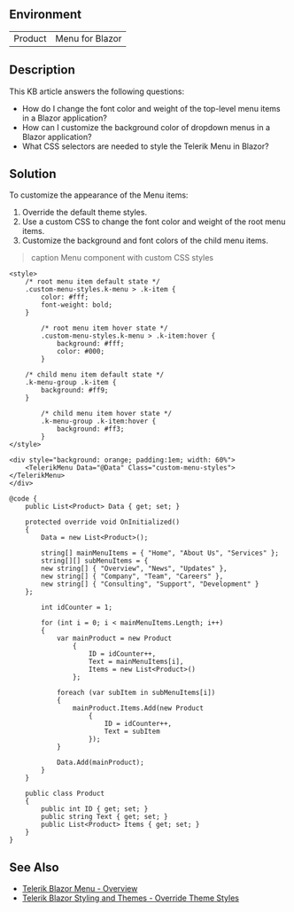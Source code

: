 
## Environment

<table>
<tbody>
<tr>
<td>Product</td>
<td>Menu for Blazor</td>
</tr>
</tbody>
</table>

## Description

This KB article answers the following questions:
- How do I change the font color and weight of the top-level menu items in a Blazor application?
- How can I customize the background color of dropdown menus in a Blazor application?
- What CSS selectors are needed to style the Telerik Menu in Blazor?

## Solution

To customize the appearance of the Menu items:

1. Override the default theme styles.
2. Use a custom CSS to change the font color and weight of the root menu items.
3. Customize the background and font colors of the child menu items.

>caption Menu component with custom CSS styles

````RAZOR
<style>
    /* root menu item default state */
    .custom-menu-styles.k-menu > .k-item {
        color: #fff;
        font-weight: bold;
    }

        /* root menu item hover state */
        .custom-menu-styles.k-menu > .k-item:hover {
            background: #fff;
            color: #000;
        }

    /* child menu item default state */
    .k-menu-group .k-item {
        background: #ff9;
    }

        /* child menu item hover state */
        .k-menu-group .k-item:hover {
            background: #ff3;
        }
</style>

<div style="background: orange; padding:1em; width: 60%">
    <TelerikMenu Data="@Data" Class="custom-menu-styles"></TelerikMenu>
</div>

@code {
    public List<Product> Data { get; set; }

    protected override void OnInitialized()
    {
        Data = new List<Product>();

        string[] mainMenuItems = { "Home", "About Us", "Services" };
        string[][] subMenuItems = {
        new string[] { "Overview", "News", "Updates" },
        new string[] { "Company", "Team", "Careers" },
        new string[] { "Consulting", "Support", "Development" }
    };

        int idCounter = 1;

        for (int i = 0; i < mainMenuItems.Length; i++)
        {
            var mainProduct = new Product
                {
                    ID = idCounter++,
                    Text = mainMenuItems[i],
                    Items = new List<Product>()
                };

            foreach (var subItem in subMenuItems[i])
            {
                mainProduct.Items.Add(new Product
                    {
                        ID = idCounter++,
                        Text = subItem
                    });
            }

            Data.Add(mainProduct);
        }
    }

    public class Product
    {
        public int ID { get; set; }
        public string Text { get; set; }
        public List<Product> Items { get; set; }
    }
}
````

## See Also

- [Telerik Blazor Menu - Overview](slug:components/menu/overview)
- [Telerik Blazor Styling and Themes - Override Theme Styles](slug:themes-override)